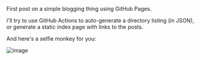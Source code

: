 First post on a simple blogging thing using GitHub Pages.

I'll try to use GitHub Actions to auto-generate a directory listing (in JSON), or generate a static index page with links to the posts.

And here's a selfie monkey for you:

![image](https://github.com/cmdr2/cmdr2.github.io/assets/844287/e24824fe-fe3a-43c3-80a0-1f9ca9999d08)

